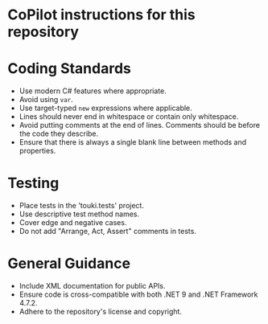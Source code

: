 # CoPilot instructions for this repository

# Coding Standards
- Use modern C# features where appropriate.
- Avoid using `var`.
- Use target-typed `new` expressions where applicable.
- Lines should never end in whitespace or contain only whitespace.
- Avoid putting comments at the end of lines. Comments should be before the code they describe.
- Ensure that there is always a single blank line between methods and properties.

# Testing
- Place tests in the 'touki.tests' project.
- Use descriptive test method names.
- Cover edge and negative cases.
- Do not add "Arrange, Act, Assert" comments in tests.

# General Guidance
- Include XML documentation for public APIs.
- Ensure code is cross-compatible with both .NET 9 and .NET Framework 4.7.2.
- Adhere to the repository's license and copyright.